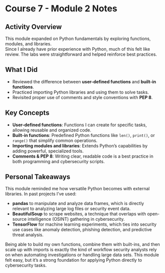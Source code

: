 # Course 7 - Module 2 Notes

## Activity Overview
This module expanded on Python fundamentals by exploring functions, modules, and libraries.  
Since I already have prior experience with Python, much of this felt like review. The labs were straightforward and helped reinforce best practices.  

## What I Did
- Reviewed the difference between **user-defined functions** and **built-in functions**.  
- Practiced importing Python libraries and using them to solve tasks.  
- Revisited proper use of comments and style conventions with **PEP 8**.  

## Key Concepts
- **User-defined functions**: Functions I can create for specific tasks, allowing reusable and organized code.  
- **Built-in functions**: Predefined Python functions like `len()`, `print()`, or `range()` that simplify common operations.  
- **Importing modules and libraries**: Extends Python’s capabilities by adding powerful, specialized tools.  
- **Comments & PEP 8**: Writing clear, readable code is a best practice in both programming and cybersecurity scripts.  

## Personal Takeaways
This module reminded me how versatile Python becomes with external libraries. In past projects I’ve used:  
- **pandas** to manipulate and analyze data frames, which is directly relevant to analyzing large log files or security event data.  
- **BeautifulSoup** to scrape websites, a technique that overlaps with open-source intelligence (OSINT) gathering in cybersecurity.  
- **TensorFlow** for machine learning experiments, which ties into security use cases like anomaly detection, phishing detection, and predictive threat analysis.  

Being able to build my own functions, combine them with built-ins, and then scale up with imports is exactly the kind of workflow security analysts rely on when automating investigations or handling large data sets. This module felt easy, but it’s a strong foundation for applying Python directly to cybersecurity tasks.

